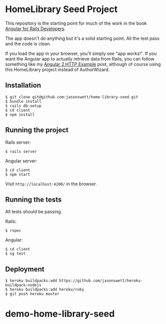 # HomeLibrary Seed Project

This repository is the starting point for much of the work in the book [Angular for Rails Developers](https://www.angularonrails.com/angular-rails-developers/).

The app doesn't _do_ anything but it's a solid starting point. All the test pass and the code is clean.

If you load the app in your browser, you'll simply see "app works!". If you want the Angular app to actually retrieve data from Rails, you can follow something like my [Angular 2 HTTP Example](https://www.angularonrails.com/angular-2-http-example/) post, although of course using this HomeLibrary project instead of AuthorWizard.

## Installation

```
$ git clone git@github.com:jasonswett/home-library-seed.git
$ bundle install
$ rails db:setup
$ cd client
$ npm install
```

## Running the project

Rails server:

```
$ rails server
```

Angular server:

```
$ cd client
$ npm start
```

Visit `http://localhost:4200/` in the browser.

## Running the tests

All tests should be passing.

Rails:

```
$ rspec
```

Angular:

```
$ cd client
$ ng test
```

## Deployment

```
$ heroku buildpacks:add https://github.com/jasonswett/heroku-buildpack-nodejs
$ heroku buildpacks:add heroku/ruby
$ git push heroku master
```
# demo-home-library-seed
